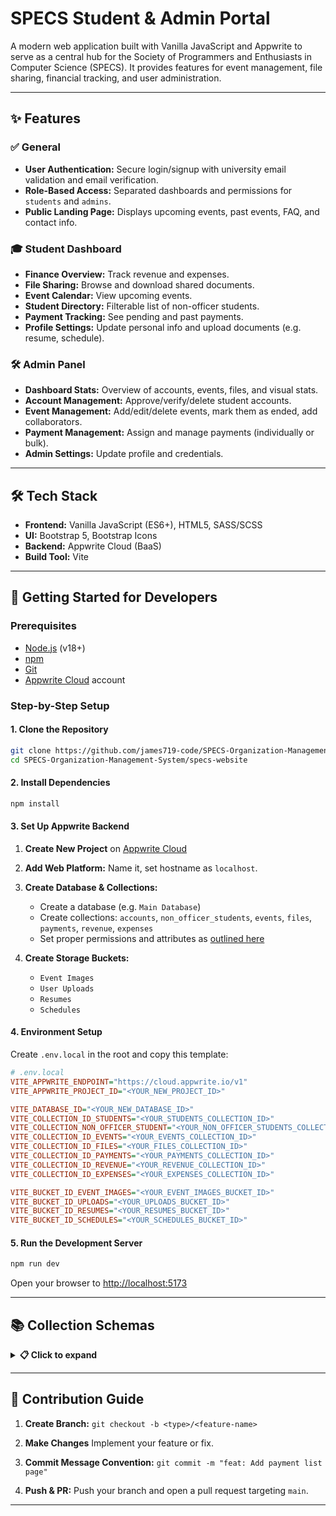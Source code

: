 # SPECS Student & Admin Portal

A modern web application built with Vanilla JavaScript and Appwrite to serve as a central hub for the Society of Programmers and Enthusiasts in Computer Science (SPECS). It provides features for event management, file sharing, financial tracking, and user administration.

---

## ✨ Features

### ✅ General
- **User Authentication:** Secure login/signup with university email validation and email verification.
- **Role-Based Access:** Separated dashboards and permissions for `students` and `admins`.
- **Public Landing Page:** Displays upcoming events, past events, FAQ, and contact info.

### 🎓 Student Dashboard
- **Finance Overview:** Track revenue and expenses.
- **File Sharing:** Browse and download shared documents.
- **Event Calendar:** View upcoming events.
- **Student Directory:** Filterable list of non-officer students.
- **Payment Tracking:** See pending and past payments.
- **Profile Settings:** Update personal info and upload documents (e.g. resume, schedule).

### 🛠️ Admin Panel
- **Dashboard Stats:** Overview of accounts, events, files, and visual stats.
- **Account Management:** Approve/verify/delete student accounts.
- **Event Management:** Add/edit/delete events, mark them as ended, add collaborators.
- **Payment Management:** Assign and manage payments (individually or bulk).
- **Admin Settings:** Update profile and credentials.

---

## 🛠️ Tech Stack

- **Frontend:** Vanilla JavaScript (ES6+), HTML5, SASS/SCSS
- **UI:** Bootstrap 5, Bootstrap Icons
- **Backend:** Appwrite Cloud (BaaS)
- **Build Tool:** Vite

---

## 🚀 Getting Started for Developers

### Prerequisites

- [Node.js](https://nodejs.org/) (v18+)
- [npm](https://www.npmjs.com/)
- [Git](https://git-scm.com/)
- [Appwrite Cloud](https://cloud.appwrite.io/) account

### Step-by-Step Setup

#### 1. Clone the Repository

```bash
git clone https://github.com/james719-code/SPECS-Organization-Management-System.git
cd SPECS-Organization-Management-System/specs-website
````

#### 2. Install Dependencies

```bash
npm install
```

#### 3. Set Up Appwrite Backend

1. **Create New Project** on [Appwrite Cloud](https://cloud.appwrite.io/)
2. **Add Web Platform:** Name it, set hostname as `localhost`.
3. **Create Database & Collections:**

    * Create a database (e.g. `Main Database`)
    * Create collections: `accounts`, `non_officer_students`, `events`, `files`, `payments`, `revenue`, `expenses`
    * Set proper permissions and attributes as [outlined here](#collection-schemas)
4. **Create Storage Buckets:**

    * `Event Images`
    * `User Uploads`
    * `Resumes`
    * `Schedules`

#### 4. Environment Setup

Create `.env.local` in the root and copy this template:

```ini
# .env.local
VITE_APPWRITE_ENDPOINT="https://cloud.appwrite.io/v1"
VITE_APPWRITE_PROJECT_ID="<YOUR_NEW_PROJECT_ID>"

VITE_DATABASE_ID="<YOUR_NEW_DATABASE_ID>"
VITE_COLLECTION_ID_STUDENTS="<YOUR_STUDENTS_COLLECTION_ID>"
VITE_COLLECTION_NON_OFFICER_STUDENT="<YOUR_NON_OFFICER_STUDENTS_COLLECTION_ID>"
VITE_COLLECTION_ID_EVENTS="<YOUR_EVENTS_COLLECTION_ID>"
VITE_COLLECTION_ID_FILES="<YOUR_FILES_COLLECTION_ID>"
VITE_COLLECTION_ID_PAYMENTS="<YOUR_PAYMENTS_COLLECTION_ID>"
VITE_COLLECTION_ID_REVENUE="<YOUR_REVENUE_COLLECTION_ID>"
VITE_COLLECTION_ID_EXPENSES="<YOUR_EXPENSES_COLLECTION_ID>"

VITE_BUCKET_ID_EVENT_IMAGES="<YOUR_EVENT_IMAGES_BUCKET_ID>"
VITE_BUCKET_ID_UPLOADS="<YOUR_UPLOADS_BUCKET_ID>"
VITE_BUCKET_ID_RESUMES="<YOUR_RESUMES_BUCKET_ID>"
VITE_BUCKET_ID_SCHEDULES="<YOUR_SCHEDULES_BUCKET_ID>"
```

#### 5. Run the Development Server

```bash
npm run dev
```

Open your browser to [http://localhost:5173](http://localhost:5173)

---

## 📚 Collection Schemas

<details>
<summary><strong>📋 Click to expand</strong></summary>

### 🧑‍🎓 `accounts`

| Key          | Type    | Required | Default   |
| ------------ | ------- | -------- | --------- |
| username     | String  | ✅        |           |
| fullname     | String  | ✅        |           |
| yearLevel    | String  | ✅        |           |
| gender       | String  | ✅        |           |
| type         | String  | ✅        | `student` |
| verified     | Boolean | ✅        | `false`   |
| haveResume   | Boolean | ✅        | `false`   |
| resumeId     | String  |          |           |
| haveSchedule | Boolean | ✅        | `false`   |
| scheduleId   | String  |          |           |
| email        | String  | ✅        |           |

---

### 👥 `non_officer_students`

| Key     | Type   | Required |
| ------- | ------ | -------- |
| name    | String | ✅        |
| email   | String | ✅        |
| section | String | ✅        |

---

### 📅 `events`

| Key            | Type           | Required | Default |
| -------------- | -------------- | -------- | ------- |
| event\_name    | String         | ✅        |         |
| date\_to\_held | Datetime       | ✅        |         |
| image\_file    | String         | ✅        |         |
| description    | String         |          |         |
| added\_by      | String         | ✅        |         |
| event\_ended   | Boolean        | ✅        | `false` |
| collab         | String (Array) |          |         |

* **Index:** Full-text on `event_name`

---

### 📂 `files`

| Key         | Type   | Required |
| ----------- | ------ | -------- |
| fileName    | String | ✅        |
| description | String |          |
| uploader    | String | ✅        |
| fileID      | String | ✅        |

* **Index:** Full-text on `fileName`

---

### 💰 `payments`

| Key         | Type    | Required | Default |
| ----------- | ------- | -------- | ------- |
| student\_id | String  | ✅        |         |
| is\_event   | Boolean | ✅        | `false` |
| event       | String  |          |         |
| activity    | String  |          |         |
| price       | Double  | ✅        |         |
| item\_name  | String  | ✅        |         |
| quantity    | Integer | ✅        | `1`     |
| isPaid      | Boolean | ✅        | `false` |

---

### 📈 `revenue` & `expenses`

**`revenue` Attributes:**

* name, price, quantity, date\_earned, recorder, isEvent, event, activity

**`expenses` Attributes:**

* name, price, quantity, date\_buy, recorder, isEvent, event, activity\_name

</details>

---

## 🤝 Contribution Guide

1. **Create Branch:**
   `git checkout -b <type>/<feature-name>`

2. **Make Changes**
   Implement your feature or fix.

3. **Commit Message Convention:**
   `git commit -m "feat: Add payment list page"`

4. **Push & PR:**
   Push your branch and open a pull request targeting `main`.

---
